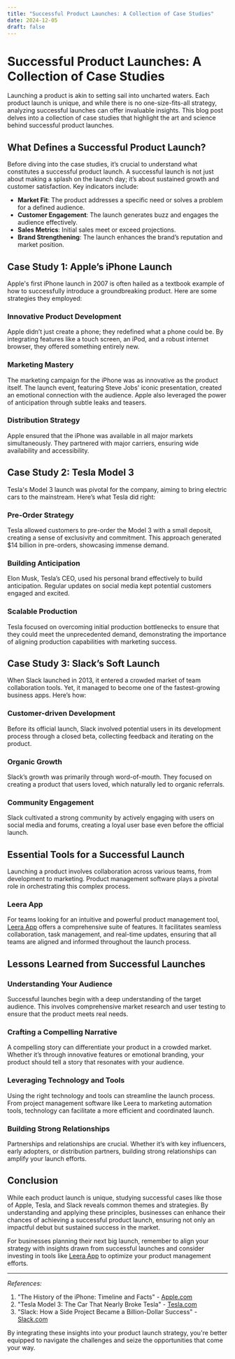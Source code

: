 ```yaml
---
title: "Successful Product Launches: A Collection of Case Studies"
date: 2024-12-05
draft: false
---
```

# Successful Product Launches: A Collection of Case Studies

Launching a product is akin to setting sail into uncharted waters. Each product launch is unique, and while there is no one-size-fits-all strategy, analyzing successful launches can offer invaluable insights. This blog post delves into a collection of case studies that highlight the art and science behind successful product launches.

## What Defines a Successful Product Launch?

Before diving into the case studies, it’s crucial to understand what constitutes a successful product launch. A successful launch is not just about making a splash on the launch day; it’s about sustained growth and customer satisfaction. Key indicators include:

- **Market Fit**: The product addresses a specific need or solves a problem for a defined audience.
- **Customer Engagement**: The launch generates buzz and engages the audience effectively.
- **Sales Metrics**: Initial sales meet or exceed projections.
- **Brand Strengthening**: The launch enhances the brand’s reputation and market position.

## Case Study 1: Apple’s iPhone Launch

Apple's first iPhone launch in 2007 is often hailed as a textbook example of how to successfully introduce a groundbreaking product. Here are some strategies they employed:

### **Innovative Product Development**
Apple didn’t just create a phone; they redefined what a phone could be. By integrating features like a touch screen, an iPod, and a robust internet browser, they offered something entirely new.

### **Marketing Mastery**
The marketing campaign for the iPhone was as innovative as the product itself. The launch event, featuring Steve Jobs' iconic presentation, created an emotional connection with the audience. Apple also leveraged the power of anticipation through subtle leaks and teasers.

### **Distribution Strategy**
Apple ensured that the iPhone was available in all major markets simultaneously. They partnered with major carriers, ensuring wide availability and accessibility.

## Case Study 2: Tesla Model 3

Tesla's Model 3 launch was pivotal for the company, aiming to bring electric cars to the mainstream. Here’s what Tesla did right:

### **Pre-Order Strategy**
Tesla allowed customers to pre-order the Model 3 with a small deposit, creating a sense of exclusivity and commitment. This approach generated $14 billion in pre-orders, showcasing immense demand.

### **Building Anticipation**
Elon Musk, Tesla’s CEO, used his personal brand effectively to build anticipation. Regular updates on social media kept potential customers engaged and excited.

### **Scalable Production**
Tesla focused on overcoming initial production bottlenecks to ensure that they could meet the unprecedented demand, demonstrating the importance of aligning production capabilities with marketing success.

## Case Study 3: Slack’s Soft Launch

When Slack launched in 2013, it entered a crowded market of team collaboration tools. Yet, it managed to become one of the fastest-growing business apps. Here’s how:

### **Customer-driven Development**
Before its official launch, Slack involved potential users in its development process through a closed beta, collecting feedback and iterating on the product.

### **Organic Growth**
Slack’s growth was primarily through word-of-mouth. They focused on creating a product that users loved, which naturally led to organic referrals.

### **Community Engagement**
Slack cultivated a strong community by actively engaging with users on social media and forums, creating a loyal user base even before the official launch.

## Essential Tools for a Successful Launch

Launching a product involves collaboration across various teams, from development to marketing. Product management software plays a pivotal role in orchestrating this complex process. 

### **Leera App**

For teams looking for an intuitive and powerful product management tool, [Leera App](https://leera.app) offers a comprehensive suite of features. It facilitates seamless collaboration, task management, and real-time updates, ensuring that all teams are aligned and informed throughout the launch process.

## Lessons Learned from Successful Launches

### **Understanding Your Audience**
Successful launches begin with a deep understanding of the target audience. This involves comprehensive market research and user testing to ensure that the product meets real needs.

### **Crafting a Compelling Narrative**
A compelling story can differentiate your product in a crowded market. Whether it’s through innovative features or emotional branding, your product should tell a story that resonates with your audience.

### **Leveraging Technology and Tools**
Using the right technology and tools can streamline the launch process. From project management software like Leera to marketing automation tools, technology can facilitate a more efficient and coordinated launch.

### **Building Strong Relationships**
Partnerships and relationships are crucial. Whether it’s with key influencers, early adopters, or distribution partners, building strong relationships can amplify your launch efforts.

## Conclusion

While each product launch is unique, studying successful cases like those of Apple, Tesla, and Slack reveals common themes and strategies. By understanding and applying these principles, businesses can enhance their chances of achieving a successful product launch, ensuring not only an impactful debut but sustained success in the market.

For businesses planning their next big launch, remember to align your strategy with insights drawn from successful launches and consider investing in tools like [Leera App](https://leera.app) to optimize your product management efforts.

---

*References:*
1. "The History of the iPhone: Timeline and Facts" - [Apple.com](https://www.apple.com)
2. "Tesla Model 3: The Car That Nearly Broke Tesla" - [Tesla.com](https://www.tesla.com)
3. "Slack: How a Side Project Became a Billion-Dollar Success" - [Slack.com](https://www.slack.com)

By integrating these insights into your product launch strategy, you're better equipped to navigate the challenges and seize the opportunities that come your way.